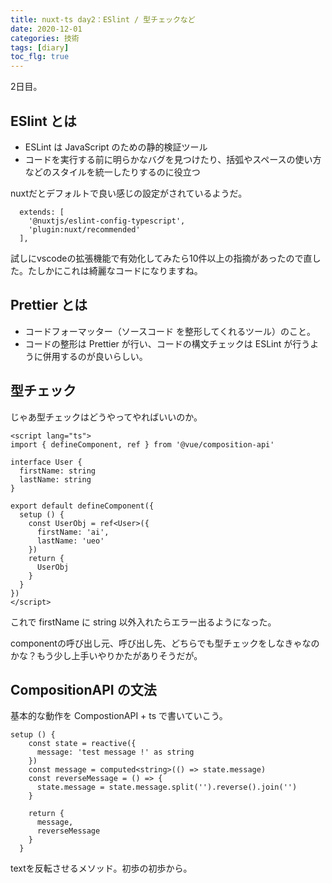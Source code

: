 ```yaml
---
title: nuxt-ts day2：ESlint / 型チェックなど
date: 2020-12-01
categories: 技術
tags: [diary]
toc_flg: true
---
```


2日目。

## ESlint とは

- ESLint は JavaScript のための静的検証ツール
- コードを実行する前に明らかなバグを見つけたり、括弧やスペースの使い方などのスタイルを統一したりするのに役立つ
  
nuxtだとデフォルトで良い感じの設定がされているようだ。

~~~js{}
  extends: [
    '@nuxtjs/eslint-config-typescript',
    'plugin:nuxt/recommended'
  ],
~~~

試しにvscodeの拡張機能で有効化してみたら10件以上の指摘があったので直した。たしかにこれは綺麗なコードになりますね。

## Prettier とは

- コードフォーマッター（ソースコード を整形してくれるツール）のこと。
- コードの整形は Prettier が行い、コードの構文チェックは ESLint が行うように併用するのが良いらしい。

## 型チェック

じゃあ型チェックはどうやってやればいいのか。

```ts{}[]
<script lang="ts">
import { defineComponent, ref } from '@vue/composition-api'

interface User {
  firstName: string
  lastName: string
}

export default defineComponent({
  setup () {
    const UserObj = ref<User>({
      firstName: 'ai',
      lastName: 'ueo'
    })
    return {
      UserObj
    }
  }
})
</script>
```

これで firstName に string 以外入れたらエラー出るようになった。

componentの呼び出し元、呼び出し先、どちらでも型チェックをしなきゃなのかな？もう少し上手いやりかたがありそうだが。

## CompositionAPI の文法

基本的な動作を CompostionAPI + ts で書いていこう。

```ts{}[]
setup () {
    const state = reactive({
      message: 'test message !' as string
    })
    const message = computed<string>(() => state.message)
    const reverseMessage = () => {
      state.message = state.message.split('').reverse().join('')
    }

    return {
      message,
      reverseMessage
    }
  }
```

textを反転させるメソッド。初歩の初歩から。
